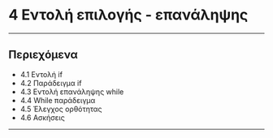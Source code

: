 # 4 Εντολή επιλογής - επανάληψης

---

## Περιεχόμενα

- 4.1 Εντολή if
- 4.2 Παράδειγμα if
- 4.3 Εντολή επανάληψης while
- 4.4 While παράδειγμα
- 4.5 Έλεγχος ορθότητας
- 4.6 Ασκήσεις

---
